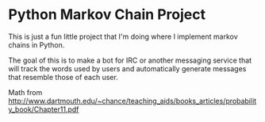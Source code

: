 Python Markov Chain Project
===========================

This is just a fun little project that I'm doing where I implement markov chains in Python.

The goal of this is to make a bot for IRC or another messaging service that will track the words used by users and automatically generate messages that resemble those of each user.

Math from http://www.dartmouth.edu/~chance/teaching_aids/books_articles/probability_book/Chapter11.pdf
